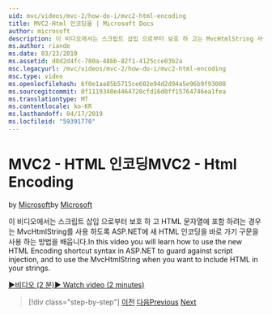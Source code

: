 ```yaml
---
uid: mvc/videos/mvc-2/how-do-i/mvc2-html-encoding
title: MVC2-Html 인코딩을 | Microsoft Docs
author: microsoft
description: 이 비디오에서는 스크립트 삽입 으로부터 보호 하 고는 MvcHtmlString 사용 하도록 ASP.NET에 새 HTML 인코딩을 바로 가기 구문을 사용 하는 방법을 배우게 됩니다 때...
ms.author: riande
ms.date: 03/23/2010
ms.assetid: d8d2d4fc-780a-48bb-82f1-4125cce03b2a
msc.legacyurl: /mvc/videos/mvc-2/how-do-i/mvc2-html-encoding
msc.type: video
ms.openlocfilehash: 6f0e1aa85b5715ce602e94d2d94a5e96b9f93008
ms.sourcegitcommit: 0f1119340e4464720cfd16d0ff15764746ea1fea
ms.translationtype: MT
ms.contentlocale: ko-KR
ms.lasthandoff: 04/17/2019
ms.locfileid: "59391770"
---
```

# <a name="mvc2---html-encoding"></a><span data-ttu-id="9239c-103">MVC2 - HTML 인코딩</span><span class="sxs-lookup"><span data-stu-id="9239c-103">MVC2 - Html Encoding</span></span>

<span data-ttu-id="9239c-104">by [Microsoft](https://github.com/microsoft)</span><span class="sxs-lookup"><span data-stu-id="9239c-104">by [Microsoft](https://github.com/microsoft)</span></span>

<span data-ttu-id="9239c-105">이 비디오에서는 스크립트 삽입 으로부터 보호 하 고 HTML 문자열에 포함 하려는 경우는 MvcHtmlString를 사용 하도록 ASP.NET에 새 HTML 인코딩을 바로 가기 구문을 사용 하는 방법을 배웁니다.</span><span class="sxs-lookup"><span data-stu-id="9239c-105">In this video you will learn how to use the new HTML Encoding shortcut syntax in ASP.NET to guard against script injection, and to use the MvcHtmlString when you want to include HTML in your strings.</span></span>

[<span data-ttu-id="9239c-106">&#9654;비디오 (2 분)</span><span class="sxs-lookup"><span data-stu-id="9239c-106">&#9654; Watch video (2 minutes)</span></span>](https://channel9.msdn.com/Blogs/ASP-NET-Site-Videos/mvc2-html-encoding)

> [!div class="step-by-step"]
> <span data-ttu-id="9239c-107">[이전](how-do-i-use-httpverbs-attributes-in-an-mvc-application.md)
> [다음](mvc2-stronglytyped-helpers.md)</span><span class="sxs-lookup"><span data-stu-id="9239c-107">[Previous](how-do-i-use-httpverbs-attributes-in-an-mvc-application.md)
[Next](mvc2-stronglytyped-helpers.md)</span></span>
